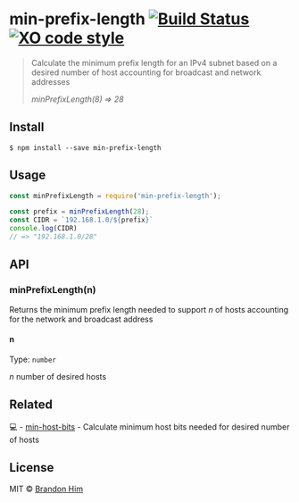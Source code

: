 # min-prefix-length [![Build Status](https://travis-ci.org/brh55/min-prefix-length.svg?branch=master)](https://travis-ci.org/brh55/min-prefix-length) [![XO code style](https://img.shields.io/badge/code_style-XO-5ed9c7.svg?style=flat-square)](https://github.com/sindresorhus/xo)

> Calculate the minimum prefix length for an IPv4 subnet based on a desired number of host accounting for broadcast and network addresses
>
> *minPrefixLength(8) => 28*

## Install

```
$ npm install --save min-prefix-length
```


## Usage

```js
const minPrefixLength = require('min-prefix-length');

const prefix = minPrefixLength(28);
const CIDR = `192.168.1.0/${prefix}`
console.log(CIDR)
// => "192.168.1.0/28"
```

## API

### minPrefixLength(n)

Returns the minimum prefix length needed to support *n* of hosts accounting for the network and broadcast address

#### n

Type: `number`

*n* number of desired hosts

## Related
:computer: - [min-host-bits](https://github.com/brh55/min-host-bits) - Calculate minimum host bits needed for desired number of hosts

## License

MIT © [Brandon Him](https://github.com/brh55)
